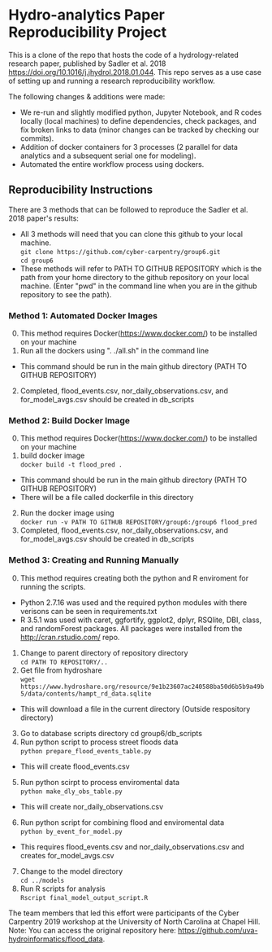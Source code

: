 # Hydro-analytics Paper Reproducibility Project
This is a clone of the repo that hosts the code of a hydrology-related research paper, published by Sadler et al. 2018 https://doi.org/10.1016/j.jhydrol.2018.01.044. This repo serves as a use case of setting up and running a research reproducibility workflow. 

The following changes & additions were made:
* We re-run and slightly modified python, Jupyter Notebook, and R codes locally (local machines) to define dependencies, check packages, and fix broken links to data (minor changes can be tracked by checking our commits).
* Addition of docker containers for 3 processes (2 parallel for data analytics and a subsequent serial one for modeling).
* Automated the entire workflow process using dockers.

## Reproducibility Instructions
There are 3 methods that can be followed to reproduce the Sadler et al. 2018 paper's results:
* All 3 methods will need that you can clone this github to your local machine. \
```git clone https://github.com/cyber-carpentry/group6.git``` \
```cd group6```
* These methods will refer to PATH TO GITHUB REPOSITORY which is the path from your home directory to the github repository on your local machine. (Enter "pwd" in the command line when you are in the github repository to see the path).

### Method 1: Automated Docker Images
0. This method requires Docker(https://www.docker.com/) to be installed on your machine
1. Run all the dockers using ". ./all.sh" in the command line
  * This command should be run in the main github directory (PATH TO GITHUB REPOSITORY)
2. Completed, flood_events.csv, nor_daily_observations.csv, and for_model_avgs.csv should be created in db_scripts

### Method 2: Build Docker Image
0. This method requires Docker(https://www.docker.com/) to be installed on your machine
1. build docker image \
```docker build -t flood_pred . ```
* This command should be run in the main github directory (PATH TO GITHUB REPOSITORY)
* There will be a file called dockerfile in this directory
2. Run the docker image using \
```docker run -v PATH TO GITHUB REPOSITORY/group6:/group6 flood_pred```
3. Completed, flood_events.csv, nor_daily_observations.csv, and for_model_avgs.csv should be created in db_scripts

### Method 3: Creating and Running Manually
0. This method requires creating both the python and R enviroment for running the scripts.
* Python 2.7.16 was used and the required python modules with there verisons can be seen in requirements.txt
* R 3.5.1 was used with caret, ggfortify, ggplot2, dplyr, RSQlite, DBI, class, and randomForest packages. All packages were installed from the http://cran.rstudio.com/ repo.
1. Change to parent directory of repository directory \
```cd PATH TO REPOSITORY/..```
2. Get file from hydroshare \
```wget https://www.hydroshare.org/resource/9e1b23607ac240588ba50d6b5b9a49b5/data/contents/hampt_rd_data.sqlite```
* This will download a file in the current directory (Outside respository directory)
3. Go to database scripts directory cd group6/db_scripts
4. Run python script to process street floods data \
```python prepare_flood_events_table.py```
* This will create flood_events.csv
5. Run python scirpt to process enviromental data \
```python make_dly_obs_table.py```
* This will create nor_daily_observations.csv
6. Run python script for combining flood and enviromental data \
```python by_event_for_model.py```
* This requires flood_events.csv and nor_daily_observations.csv and creates for_model_avgs.csv
7. Change to the model directory \
```cd ../models```
8. Run R scripts for analysis \
```Rscript final_model_output_script.R```

The team members that led this effort were participants of the Cyber Carpentry 2019 workshop at the University of North Carolina at Chapel Hill.
Note: You can access the original repository here: https://github.com/uva-hydroinformatics/flood_data.

